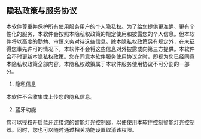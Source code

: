 ## 隐私政策与服务协议

本软件尊重并保护所有使用服务用户的个人隐私权。为了给您提供更准确、更有个性化的服务，本软件会按照本隐私权政策的规定使用和披露您的个人信息。但本软件将以高度的勤勉、审慎义务对待这些信息。除本隐私权政策另有规定外，在未征得您事先许可的情况下，本软件不会将这些信息对外披露或向第三方提供。本软件会不时更新本隐私权政策。您在同意本软件服务使用协议之时，即视为您已经同意本隐私权政策全部内容。本隐私权政策属于本软件服务使用协议不可分割的一部分。

1. 隐私信息

本软件不会收集或上传您的隐私信息。

2. 蓝牙功能

您可以授权开启蓝牙连接您的智能灯光控制器，以便使用本软件控制智能灯光控制器。同时，您也可以随时通过相关功能设置取消该权限。
